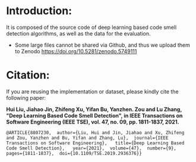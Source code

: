 
# Introduction:

It is composed of the source code of deep learning based code smell detection algorithms, as well as the data for the evaluation. 


* Some large files cannot be shared via Github, and thus we upload them to Zenodo https://doi.org/10.5281/zenodo.5749111



# Citation:

If you are reusing the implementation or dataset, please kindly cite the following paper:

**Hui Liu, Jiahao Jin, Zhifeng Xu, Yifan Bu, Yanzhen. Zou and Lu Zhang, "Deep Learning Based Code Smell Detection", in IEEE Transactions on Software Engineering (IEEE TSE), vol. 47, no. 09, pp. 1811-1837, 2021.**

`@ARTICLE{8807230,  author={Liu, Hui and Jin, Jiahao and Xu, Zhifeng and Zou, Yanzhen and Bu, Yifan and Zhang, Lu},  journal={IEEE Transactions on Software Engineering},   title={Deep Learning Based Code Smell Detection},   year={2021},  volume={47},  number={9},  pages={1811-1837},  doi={10.1109/TSE.2019.2936376}}`
